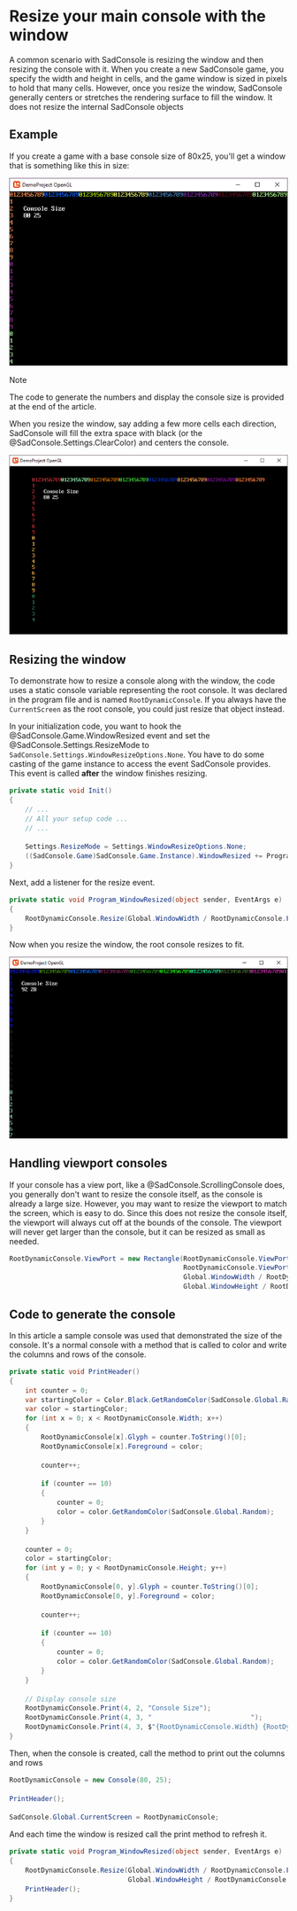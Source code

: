 # Resize your main console with the window

A common scenario with SadConsole is resizing the window and then resizing the console with it. When you create a new SadConsole game, you specify the width and height in cells, and the game window is sized in pixels to hold that many cells. However, once you resize the window, SadConsole generally centers or stretches the rendering surface to fill the window. It does not resize the internal SadConsole objects

## Example

If you create a game with a base console size of 80x25, you'll get a window that is something like this in size:

![Picture of sadconsole game window with numbers for each column](../images/how-to-resize-a-console-with-the-window/starting-console.png)

>[!NOTE]
>The code to generate the numbers and display the console size is provided at the end of the article.

When you resize the window, say adding a few more cells each direction, SadConsole will fill the extra space with black (or the @SadConsole.Settings.ClearColor) and centers the console.

![Picture of sadconsole game window with numbers for each column and more columns than before](../images/how-to-resize-a-console-with-the-window/normal-resize.png)

## Resizing the window

To demonstrate how to resize a console along with the window, the code uses a static console variable representing the root console. It was declared in the program file and is named `RootDynamicConsole`. If you always have the `CurrentScreen` as the root console, you could just resize that object instead.

In your initialization code, you want to hook the @SadConsole.Game.WindowResized event and set the @SadConsole.Settings.ResizeMode to `SadConsole.Settings.WindowResizeOptions.None`. You have to do some casting of the game instance to access the event SadConsole provides. This event is called **after** the window finishes resizing.

```csharp
private static void Init()
{
    // ...
    // All your setup code ...
    // ...

    Settings.ResizeMode = Settings.WindowResizeOptions.None;
    ((SadConsole.Game)SadConsole.Game.Instance).WindowResized += Program_WindowResized;
}
```

Next, add a listener for the resize event.

```csharp
private static void Program_WindowResized(object sender, EventArgs e)
{
    RootDynamicConsole.Resize(Global.WindowWidth / RootDynamicConsole.Font.Size.X, Global.WindowHeight / RootDynamicConsole.Font.Size.Y, false);
}
```

Now when you resize the window, the root console resizes to fit.

![picture of sadconsole with a dynamic resized console](../images/how-to-resize-a-console-with-the-window/dynamic-resize.png)


## Handling viewport consoles

If your console has a view port, like a @SadConsole.ScrollingConsole does, you generally don't want to resize the console itself, as the console is already a large size. However, you may want to resize the viewport to match the screen, which is easy to do. Since this does not resize the console itself, the viewport will always cut off at the bounds of the console. The viewport will never get larger than the console, but it can be resized as small as needed.

```csharp
RootDynamicConsole.ViewPort = new Rectangle(RootDynamicConsole.ViewPort.X, 
                                            RootDynamicConsole.ViewPort.Y, 
                                            Global.WindowWidth / RootDynamicConsole.Font.Size.X, 
                                            Global.WindowHeight / RootDynamicConsole.Font.Size.Y);
```

## Code to generate the console

In this article a sample console was used that demonstrated the size of the console. It's a normal console with a method that is called to color and write the columns and rows of the console. 

```csharp
private static void PrintHeader()
{
    int counter = 0;
    var startingColor = Color.Black.GetRandomColor(SadConsole.Global.Random);
    var color = startingColor;
    for (int x = 0; x < RootDynamicConsole.Width; x++)
    {
        RootDynamicConsole[x].Glyph = counter.ToString()[0];
        RootDynamicConsole[x].Foreground = color;
                
        counter++;

        if (counter == 10)
        {
            counter = 0;
            color = color.GetRandomColor(SadConsole.Global.Random);
        }
    }

    counter = 0;
    color = startingColor;
    for (int y = 0; y < RootDynamicConsole.Height; y++)
    {
        RootDynamicConsole[0, y].Glyph = counter.ToString()[0];
        RootDynamicConsole[0, y].Foreground = color;

        counter++;

        if (counter == 10)
        {
            counter = 0;
            color = color.GetRandomColor(SadConsole.Global.Random);
        }
    }

    // Display console size
    RootDynamicConsole.Print(4, 2, "Console Size");
    RootDynamicConsole.Print(4, 3, "                         ");
    RootDynamicConsole.Print(4, 3, $"{RootDynamicConsole.Width} {RootDynamicConsole.Height}");
}
```

Then, when the console is created, call the method to print out the columns and rows

```csharp
RootDynamicConsole = new Console(80, 25);

PrintHeader();

SadConsole.Global.CurrentScreen = RootDynamicConsole;
```

And each time the window is resized call the print method to refresh it.

```csharp
private static void Program_WindowResized(object sender, EventArgs e)
{
    RootDynamicConsole.Resize(Global.WindowWidth / RootDynamicConsole.Font.Size.X, 
                              Global.WindowHeight / RootDynamicConsole.Font.Size.Y, false);
    PrintHeader();
}
```
